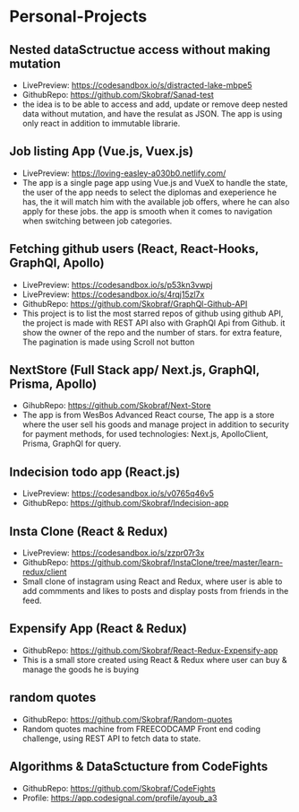 # Personal-Projects

## Nested dataSctructue access without making mutation
 * LivePreview: https://codesandbox.io/s/distracted-lake-mbpe5
 * GithubRepo: https://github.com/Skobraf/Sanad-test
 * the idea is to be able to access and add, update or remove deep nested data without mutation, and have the resulat as JSON. The app is      using only react in addition to immutable librarie.
## Job listing App (Vue.js, Vuex.js)
* LivePreview: https://loving-easley-a030b0.netlify.com/
* The app is a single page app using Vue.js and VueX to handle the state, the user of the app needs to select the diplomas and exeperience he has, the it will match him with the available job offers, where he can also apply for these jobs. the app is smooth when it comes to navigation when switching between job categories.
## Fetching github users (React, React-Hooks, GraphQl, Apollo)
* LivePreview: https://codesandbox.io/s/p53kn3vwpj
* LivePreview: https://codesandbox.io/s/4rqj15zl7x
* GithubRepo: https://github.com/Skobraf/GraphQl-Github-API
* This project is to list the most starred repos of github using github API, the project is made with REST API also with GraphQl Api from Github. it show the owner of the repo and the number of stars. for extra feature, The pagination is made using Scroll not button
## NextStore (Full Stack app/ Next.js, GraphQl, Prisma, Apollo)
* GihubRepo: https://github.com/Skobraf/Next-Store
* The app is from WesBos Advanced React course, The app is a store where the user sell his goods and manage project in addition to security for payment methods, for used technologies: Next.js, ApolloClient, Prisma, GraphQl for query.
## Indecision todo app (React.js)
* LivePreview: https://codesandbox.io/s/v0765q46v5
* GithubRepo: https://github.com/Skobraf/Indecision-app
## Insta Clone (React & Redux)
* LivePreview: https://codesandbox.io/s/zzpr07r3x
* GithubRepo: https://github.com/Skobraf/InstaClone/tree/master/learn-redux/client
* Small clone of instagram using React and Redux, where user is able to add commments and likes to posts and display posts from friends in the feed.
## Expensify App (React & Redux)
* GithubRepo: https://github.com/Skobraf/React-Redux-Expensify-app
* This is a small store created using React & Redux where user can buy & manage the goods he is buying
## random quotes
* GithubRepo: https://github.com/Skobraf/Random-quotes
* Random quotes machine from FREECODCAMP Front end coding challenge, using REST API to fetch data to state.
## Algorithms & DataSctucture from CodeFights
* GithubRepo: https://github.com/Skobraf/CodeFights
* Profile: https://app.codesignal.com/profile/ayoub_a3

